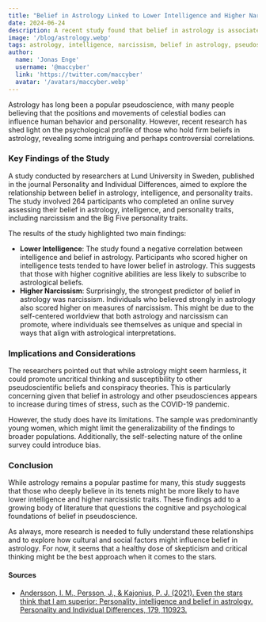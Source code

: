 ```yaml
---
title: "Belief in Astrology Linked to Lower Intelligence and Higher Narcissism: A New Study's Insights"
date: 2024-06-24
description: A recent study found that belief in astrology is associated with lower intelligence and higher levels of narcissism, suggesting that such beliefs may not be as benign as they seem.
image: '/blog/astrology.webp'
tags: astrology, intelligence, narcissism, belief in astrology, pseudoscience, psychological study, Lund University, personality traits, cognitive abilities, astrology research, critical thinking, pseudoscientific beliefs, conspiracy theories, COVID-19 impact, psychology, personality and individual differences, astrology and intelligence, narcissism, astrology
author:
  name: 'Jonas Enge'
  username: '@maccyber'
  link: 'https://twitter.com/maccyber'
  avatar: '/avatars/maccyber.webp'
---
```


Astrology has long been a popular pseudoscience, with many people believing that the positions and movements of celestial bodies can influence human behavior and personality. However, recent research has shed light on the psychological profile of those who hold firm beliefs in astrology, revealing some intriguing and perhaps controversial correlations.

### Key Findings of the Study

A study conducted by researchers at Lund University in Sweden, published in the journal Personality and Individual Differences, aimed to explore the relationship between belief in astrology, intelligence, and personality traits. The study involved 264 participants who completed an online survey assessing their belief in astrology, intelligence, and personality traits, including narcissism and the Big Five personality traits.

The results of the study highlighted two main findings:

- **Lower Intelligence**: The study found a negative correlation between intelligence and belief in astrology. Participants who scored higher on intelligence tests tended to have lower belief in astrology. This suggests that those with higher cognitive abilities are less likely to subscribe to astrological beliefs.
- **Higher Narcissism**: Surprisingly, the strongest predictor of belief in astrology was narcissism. Individuals who believed strongly in astrology also scored higher on measures of narcissism. This might be due to the self-centered worldview that both astrology and narcissism can promote, where individuals see themselves as unique and special in ways that align with astrological interpretations.

### Implications and Considerations

The researchers pointed out that while astrology might seem harmless, it could promote uncritical thinking and susceptibility to other pseudoscientific beliefs and conspiracy theories. This is particularly concerning given that belief in astrology and other pseudosciences appears to increase during times of stress, such as the COVID-19 pandemic.

However, the study does have its limitations. The sample was predominantly young women, which might limit the generalizability of the findings to broader populations. Additionally, the self-selecting nature of the online survey could introduce bias.

### Conclusion

While astrology remains a popular pastime for many, this study suggests that those who deeply believe in its tenets might be more likely to have lower intelligence and higher narcissistic traits. These findings add to a growing body of literature that questions the cognitive and psychological foundations of belief in pseudoscience.

As always, more research is needed to fully understand these relationships and to explore how cultural and social factors might influence belief in astrology. For now, it seems that a healthy dose of skepticism and critical thinking might be the best approach when it comes to the stars.

#### **Sources**

- [Andersson, I. M., Persson, J., & Kajonius, P. J. (2021). Even the stars think that I am superior: Personality, intelligence and belief in astrology. Personality and Individual Differences, 179, 110923.](https://www.sciencedirect.com/science/article/pii/S0191886921007686?via%3Dihub)
